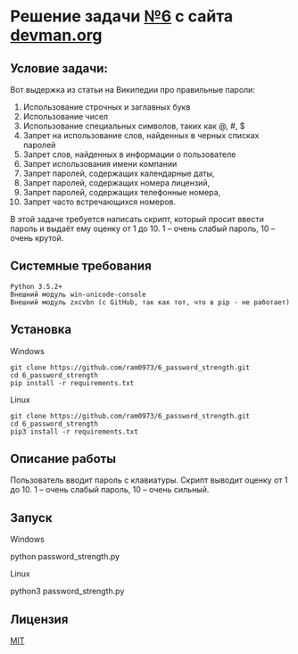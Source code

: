 # Решение задачи [№6](https://devman.org/challenges/6/) с сайта [devman.org](https://devman.org)

## Условие задачи:

Вот выдержка из статьи на Википедии про правильные пароли:

1) Использование строчных и заглавных букв
2) Использование чисел
3) Использование специальных символов, таких как @, #, $
4) Запрет на использование слов, найденных в черных списках паролей
5) Запрет слов, найденных в информации о пользователе
6) Запрет использования имени компании
7) Запрет паролей, содержащих календарные даты, 
8) Запрет паролей, содержащих номера лицензий, 
9) Запрет паролей, содержащих телефонные номера, 
10) Запрет часто встречающихся номеров.

В этой задаче требуется написать скрипт, который просит ввести пароль и 
выдаёт ему оценку от 1 до 10. 
1 – очень слабый пароль, 10 – очень крутой.
## Системные требования

```
Python 3.5.2+
Внешний модуль win-unicode-console
Внешний модуль zxcvbn (с GitHub, так как тот, что в pip - не работает)
```

## Установка

Windows

```    
git clone https://github.com/ram0973/6_password_strength.git
cd 6_password_strength
pip install -r requirements.txt
```

Linux
```    
git clone https://github.com/ram0973/6_password_strength.git
cd 6_password_strength
pip3 install -r requirements.txt
```
    
## Описание работы
Пользователь вводит пароль с клавиатуры.
Скрипт выводит оценку от 1 до 10. 
1 – очень слабый пароль, 10 – очень сильный. 
    
## Запуск

Windows

python password_strength.py
 
Linux
 
python3 password_strength.py

## Лицензия

[MIT](http://opensource.org/licenses/MIT)